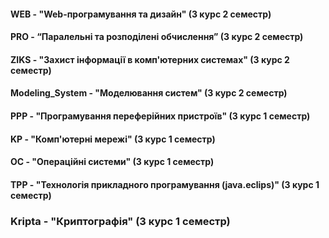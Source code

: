 #### WEB - "Web-програмування та дизайн" (3 курс 2 семестр)
#### PRO - “Паралельні та розподілені обчислення” (3 курс 2 семестр)
#### ZIKS - "Захист інформації в комп'ютерних системах" (3 курс 2 семестр)
#### Modeling_System - "Моделювання систем" (3 курс 2 семестр)
#### PPP - "Програмування переферійних пристроїв" (3 курс 1 семестр)
#### KP - "Комп'ютерні мережі" (3 курс 1 семестр)
#### OC - "Операційні системи" (3 курс 1 семестр)
#### TPP - "Технологія прикладного програмування (java.eclips)" (3 курс 1 семестр)
### Kripta - "Криптографія" (3 курс 1 семестр)
